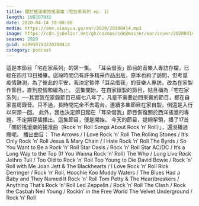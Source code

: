 ```yaml
---
title: 關於搖滾樂的搖滾曲（宅在家系列 ep. 1）
length: 109307932
date: 2020-04-14 18:00:00
media: https://one.xiaoyuu.ga/ear/2020/20200414.mp3
image: https://cdn.jsdelivr.net/gh/coxmos/cdn@master/ear/cover/20200414.jpeg
season: 2020
guid: a10930793220200414
category: podcast
---
```


這是本節目「宅在家系列」的第一集。
「耳朵借我」節目的音樂人專訪存檔，已經在四月13日播畢。這段時間仍有許多精采作品出版，原本也約了訪問，但考量疫情難測，為了彼此的平安，我決定暫停「耳朵借我」的音樂人專訪，改為在家製作節目，直到疫情和緩為止。
這集開始，在自家錄製的節目，姑且稱為「宅在家系列」──其實我在家錄節目已經七八年了，凡是不需要訪問來賓的節目，都在自家書房錄音。只不過，長時間完全不去電台，連續多集節目在家自製，倒還是入行以來頭一回。
此外，我也決定即日起在「耳朵借我」節目恢復關於西洋搖滾的專題，不定期穿插播出。這集節目，便是開始。
今天的節目，提綱挈領，播了17首「關於搖滾樂的搖滾曲（Rock ’n’ Roll Songs About Rock ’n’ Roll）」，還沒播過癮呢。
播出曲目：
The Arrows / I Love Rock ’n’ Roll
The Rolling Stones / It’s Only Rock ’n’ Roll
Jesus &amp; Mary Chain / I Hate Rock ’n’ Roll
The Byrds / So You Want to Be a Rock ’n’ Roll Star
Oasis / Rock ’n’ Roll Star
AC/DC / It’s a Long Way to the Top (If You Wanna Rock ’n’ Roll)
The Who / Long Live Rock
Jethro Tull / Too Old to Rock ’n’ Roll Too Young to Die
David Bowie / Rock ’n’ Roll with Me
Joan Jett &amp; The Blackhearts / I Love Rock ’n’ Roll
Rick Derringer / Rock ’n’ Roll, Hoochie Koo
Muddy Waters / The Blues Had a Baby and They Named It Rock ’n’ Roll
Tom Petty &amp; The Heartbreakers / Anything That’s Rock ’n’ Roll
Led Zeppelin / Rock ’n’ Roll 
The Clash / Rock the Casbah
Neil Young / Rockin’ in the Free World
The Velvet Underground / Rock ’n’ Roll

